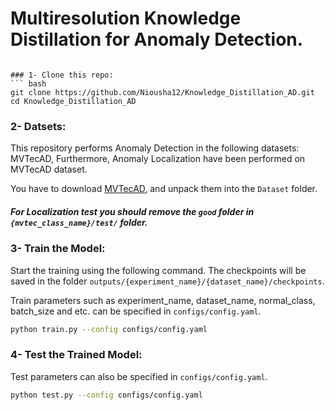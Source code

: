 # Multiresolution Knowledge Distillation for Anomaly Detection.

```

### 1- Clone this repo:
``` bash
git clone https://github.com/Niousha12/Knowledge_Distillation_AD.git
cd Knowledge_Distillation_AD
```
### 2- Datsets:
This repository performs Anomaly Detection in the following datasets: MVTecAD,
Furthermore, Anomaly Localization have been performed on MVTecAD dataset.

You have to download [MVTecAD](https://www.mvtec.com/company/research/datasets/mvtec-ad/), and unpack them into the `Dataset` folder.

##### For Localization test you should remove the `good` folder in `{mvtec_class_name}/test/` folder.

### 3- Train the Model:
Start the training using the following command. The checkpoints will be saved in the folder `outputs/{experiment_name}/{dataset_name}/checkpoints`.

Train parameters such as experiment_name, dataset_name, normal_class, batch_size and etc. can be specified in `configs/config.yaml`.
``` bash
python train.py --config configs/config.yaml
```

### 4- Test the Trained Model:
Test parameters can also be specified in `configs/config.yaml`.
``` bash
python test.py --config configs/config.yaml
```
